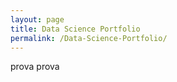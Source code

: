 ```yaml
---
layout: page
title: Data Science Portfolio
permalink: /Data-Science-Portfolio/
---
```


 prova prova
